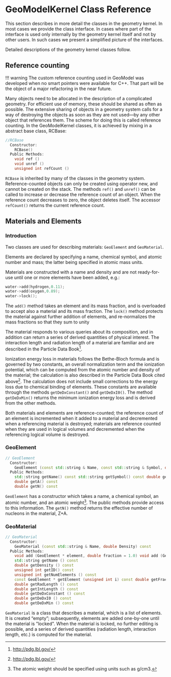 # GeoModelKernel Class Reference

This section describes in more detail the classes in the geometry kernel. In most cases we provide the class interface. In cases where part of the interface is used only internally by the geometry kernel itself and not by other users. In such cases we present a simplified picture of the interfaces.

Detailed descriptions of the geometry kernel classes follow.

## Reference counting


!!! warning
    The custom reference counting used in GeoModel was developed when no smart pointers were available for C++. That part will be the object of a major refactoring in the near future.


Many objects need to be allocated in the description of a complicated geometry. For efficient use of memory, these should be shared as often as possible. The extensive sharing of objects in a geometry system calls for a way of destroying the objects as soon as they are not used—by any other object that references them. The scheme for doing this is called reference counting. In the GeoModelKernel classes, it is achieved by mixing in a abstract base class, RCBase:

```cpp
//RCBase
  Constructor:
    RCBase()
  Public Methods:
    void ref ()
    void unref ()
    unsigned int refCount ()
```

`RCBase` is inherited by many of the classes in the geometry system. Reference-counted objects can only be created using operator new, and cannot be created on the stack. The methods `ref()` and `unref()` can be called to increase or decrease the reference count of an object. When the reference count decreases to zero, the object deletes itself. The accessor `refCount()` returns the current reference count.


## Materials and Elements

### Introduction

Two classes are used for describing materials: `GeoElement` and `GeoMaterial`.

Elements are declared by specifying a name, chemical symbol, and atomic number and mass; the latter being specified in atomic mass units.

Materials are constructed with a name and density and are not ready-for-use until one or more elements have been added, e.g.:

```cpp
water->add(hydrogen,0.11);
water->add(oxygen,0.89);
water->lock();
```

The `add()` method takes an element and its mass fraction, and is overloaded to accept also a material and its mass fraction. The `lock()` method protects the material against further addition of elements, and re-normalizes the mass fractions so that they sum to unity

The material responds to various queries about its composition, and in addition can return a series of derived quantities of physical interest. The interaction length and radiation length of a material are familiar and are described in the Particle Data Book[^n1].

[^n1]: http://pdg.lbl.gov/

Ionization energy loss in materials follows the Bethe-Bloch formula and is governed by two constants, an overall normalization term and the ionization potential, which can be computed from the atomic number and density of the material; the calculation is also described in the Particle Data Book cited above[^n1]. The calculation does not include small corrections to the energy loss due to chemical binding of elements. These constants are available through the methods `getDeDxConstant()` and `getDeDxI0()`. The method `getDeDxMin()` returns the minimum ionization energy loss and is derived from the other methods.

Both materials and elements are reference-counted; the reference count of an element is incremented when it added to a material and decremented when a referencing material is destroyed; materials are reference counted when they are used in logical volumes and decremented when the referencing logical volume is destroyed.


### GeoElement

```cpp
// GeoElement
  Constructor:
    GeoElement (const std::string & Name, const std::string & Symbol, double Z, double A)
  Public Methods:
    std::string getName() const std::string getSymbol() const double getZ() const
    double getA() const
    double getN() const
```

`GeoElement` has a constructor which takes a name, a chemical symbol, an atomic number, and an atomic weight[^n2]. The public methods provide access to this information. The `getN()` method returns the effective number of nucleons in the material, Z+A.

[^n2]: The atomic weight should be specified using units such as g/cm3.


### GeoMaterial

```cpp
// GeoMaterial
  Constructor:
    GeoMaterial (const std::string & Name, double Density) const
  Public Methods:
    void add (GeoElement * element, double fraction = 1.0) void add (GeoMaterial * material, double fraction) void lock ()
    std::string getName () const
    double getDensity () const
    unsigned int getID() const
    unsigned int getNumElements () const
    const GeoElement * getElement (unsigned int i) const double getFraction (int i) const
    double getRadLength () const
    double getIntLength () const
    double getDeDxConstant () const
    double getDeDxI0 () const
    double getDeDxMin () const
```

`GeoMaterial` is a class that describes a material, which is a list of elements. It is created “empty”; subsequently, elements are added one-by-one until the material is "locked". When the material is locked, no further editing is possible, and a series of derived quantities (radiation length, interaction length, etc.) is computed for the material.
